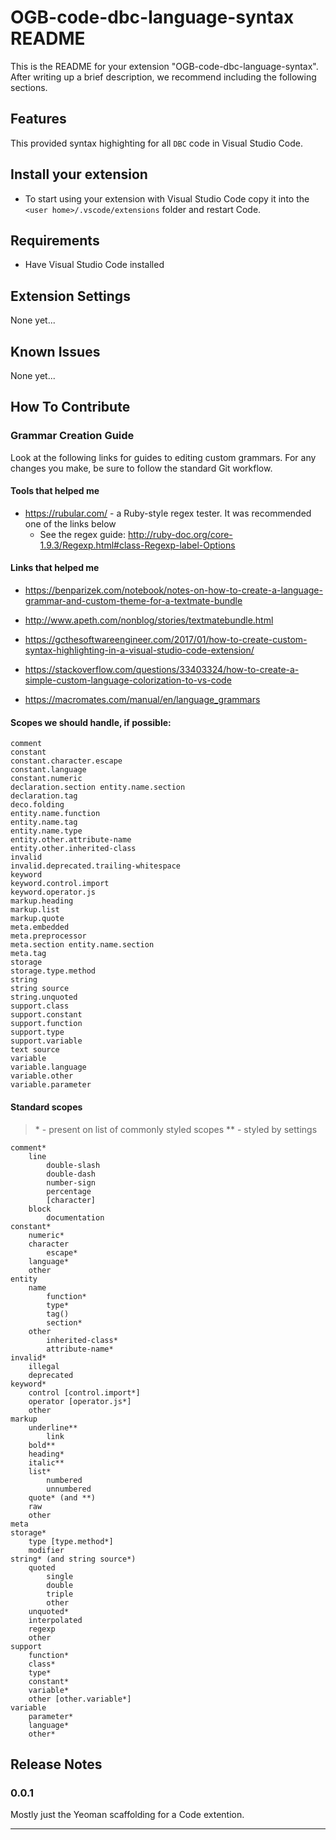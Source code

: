 # OGB-code-dbc-language-syntax README

This is the README for your extension "OGB-code-dbc-language-syntax". After writing up a brief description, we recommend including the following sections.

## Features

This provided syntax highighting for all `DBC` code in Visual Studio Code.

## Install your extension

* To start using your extension with Visual Studio Code copy it into the `<user home>/.vscode/extensions` folder and restart Code.

## Requirements

* Have Visual Studio Code installed

## Extension Settings

None yet...

## Known Issues

None yet...

## How To Contribute

### Grammar Creation Guide

Look at the following links for guides to editing custom grammars. For any changes you make, be sure to follow the standard Git workflow.

#### Tools that helped me

* https://rubular.com/ - a Ruby-style regex tester. It was recommended one of the links below
  * See the regex guide: http://ruby-doc.org/core-1.9.3/Regexp.html#class-Regexp-label-Options

#### Links that helped me

* https://benparizek.com/notebook/notes-on-how-to-create-a-language-grammar-and-custom-theme-for-a-textmate-bundle

* http://www.apeth.com/nonblog/stories/textmatebundle.html
* https://gcthesoftwareengineer.com/2017/01/how-to-create-custom-syntax-highlighting-in-a-visual-studio-code-extension/
* https://stackoverflow.com/questions/33403324/how-to-create-a-simple-custom-language-colorization-to-vs-code
* https://macromates.com/manual/en/language_grammars

#### Scopes we should handle, if possible:

```
comment
constant
constant.character.escape
constant.language
constant.numeric
declaration.section entity.name.section
declaration.tag
deco.folding
entity.name.function
entity.name.tag
entity.name.type
entity.other.attribute-name
entity.other.inherited-class
invalid
invalid.deprecated.trailing-whitespace
keyword
keyword.control.import
keyword.operator.js
markup.heading
markup.list
markup.quote
meta.embedded
meta.preprocessor
meta.section entity.name.section
meta.tag
storage
storage.type.method
string
string source
string.unquoted
support.class
support.constant
support.function
support.type
support.variable
text source
variable
variable.language
variable.other
variable.parameter
```

#### Standard scopes

> \* - present on list of commonly styled scopes
> \*\* - styled by settings

```
comment*
    line
        double-slash
        double-dash
        number-sign
        percentage
        [character]
    block
        documentation
constant*
    numeric*
    character
        escape*
    language*
    other
entity
    name
        function*
        type*
        tag()
        section*
    other
        inherited-class*
        attribute-name*
invalid*
    illegal
    deprecated
keyword*
    control [control.import*]
    operator [operator.js*]
    other
markup
    underline**
        link
    bold**
    heading*
    italic**
    list*
        numbered
        unnumbered
    quote* (and **)
    raw
    other
meta
storage*
    type [type.method*]
    modifier
string* (and string source*)
    quoted
        single
        double
        triple
        other
    unquoted*
    interpolated
    regexp
    other
support
    function*
    class*
    type*
    constant*
    variable*
    other [other.variable*]
variable
    parameter*
    language*
    other*
```

## Release Notes

### 0.0.1

Mostly just the Yeoman scaffolding for a Code extention.

-----------------------------------------------------------------------------------------------------------
